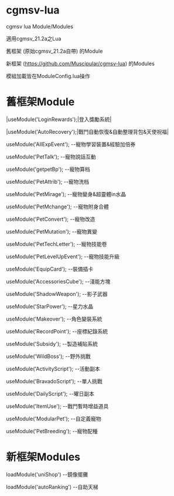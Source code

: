 # cgmsv-lua
cgmsv lua Module/Modules

適用cgmsv_21.2a之Lua

舊框架 (原始cgmsv_21.2a自帶) 的Module

新框架 (https://github.com/Muscipular/cgmsv-lua) 的Modules

模組加載皆在ModuleConfig.lua操作

# 舊框架Module
|useModule('LoginRewards');|登入獎勵系統|

|useModule('AutoRecovery');|戰鬥自動恢復&自動整理背包&天使祝福|

useModule('AllExpEvent');					--寵物學習裝置&經驗加倍券

useModule('PetTalk');							--寵物說話互動

useModule('getpetBp');						--寵物算档

useModule('PetAttrib');						--寵物洗档

useModule('PetMirage');						--寵物變身&超靈體in水晶

useModule('PetMchange');					--寵物附身合體

useModule('PetConvert');					--寵物改造

useModule('PetMutation');					--寵物異變

useModule('PetTechLetter');				--寵物技能卷

useModule('PetLevelUpEvent');			--寵物技能升級

useModule('EquipCard');						--裝備插卡

useModule('AccessoriesCube');			--淺能方塊

useModule('ShadowWeapon');				--影子武器

useModule('StarPower');						--星力水晶

useModule('Makeover');						--角色變裝系統

useModule('RecordPoint');					--座標紀錄系統

useModule('Subsidy');							--製造補貼系統

useModule('WildBoss');						--野外挑戰

useModule('ActivityScript');			--活動副本

useModule('BravadoScript');				--單人挑戰

useModule('DailyScript');					--曜日副本

useModule('ItemUse');							--戰鬥暫時增益道具

useModule('ModularPet');					--自定義寵物

useModule('PetBreeding');					--寵物配種

# 新框架Modules
loadModule('uniShop')             --鏡像擺攤

loadModule('autoRanking')         --自助天梯

